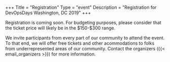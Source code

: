 +++
Title = "Registration"
Type = "event"
Description = "Registration for DevOpsDays Washington, DC 2019"
+++

<!-- <div style="width:100%; text-align:left;"> -->
<p>
    Registration is coming soon.  For budgeting purposes, please consider that 
    the ticket price will likely be in the $150-$300 range.  
</p>
<p>
    We invite participants from every part of our community to attend the event.
    To that end, we will offer free tickets and other acommodations to folks 
    from underrepresented areas of our community.  Contact the organizers 
    ({{< email_organizers >}}) for more information. 
</p>
<!-- </div> -->
